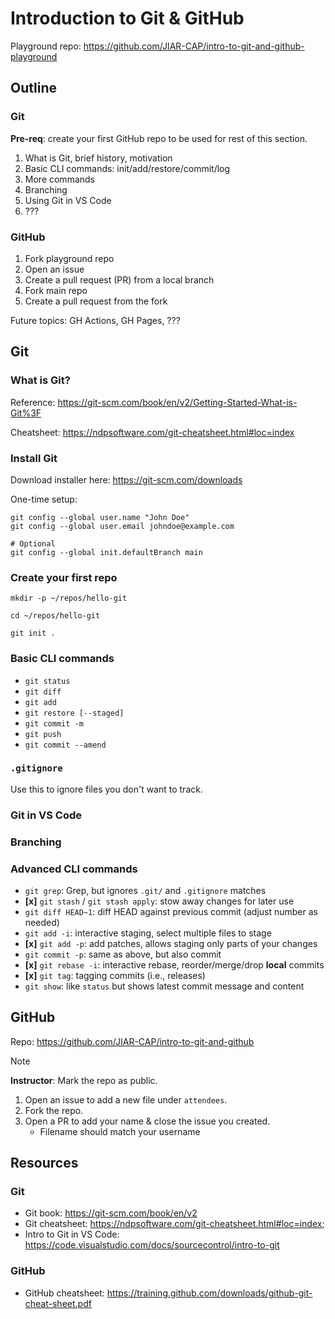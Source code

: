 # Introduction to Git & GitHub

Playground repo: https://github.com/JIAR-CAP/intro-to-git-and-github-playground

## Outline

### Git

**Pre-req**: create your first GitHub repo to be used for rest of this section.

1. What is Git, brief history, motivation
2. Basic CLI commands: init/add/restore/commit/log
3. More commands
4. Branching
5. Using Git in VS Code
6. ???

### GitHub

1. Fork playground repo
2. Open an issue
3. Create a pull request (PR) from a local branch
4. Fork main repo
5. Create a pull request from the fork

Future topics: GH Actions, GH Pages, ???

## Git

### What is Git?

Reference: https://git-scm.com/book/en/v2/Getting-Started-What-is-Git%3F

Cheatsheet: https://ndpsoftware.com/git-cheatsheet.html#loc=index

### Install Git

Download installer here: https://git-scm.com/downloads

One-time setup:

```
git config --global user.name "John Doe"
git config --global user.email johndoe@example.com

# Optional
git config --global init.defaultBranch main
```

### Create your first repo

```
mkdir -p ~/repos/hello-git

cd ~/repos/hello-git

git init .
```

### Basic CLI commands

* `git status`
* `git diff`
* `git add`
* `git restore [--staged]`
* `git commit -m`
* `git push`
* `git commit --amend`

### `.gitignore`

Use this to ignore files you don't want to track.

### Git in VS Code

### Branching

### Advanced CLI commands

* `git grep`: Grep, but ignores `.git/` and `.gitignore` matches
* **[x]** `git stash` / `git stash apply`: stow away changes for later use
* `git diff HEAD~1`: diff HEAD against previous commit (adjust number as needed)
* `git add -i`: interactive staging, select multiple files to stage
* **[x]** `git add -p`: add patches, allows staging only parts of your changes
* `git commit -p`: same as above, but also commit
* **[x]** `git rebase -i`: interactive rebase, reorder/merge/drop **local** commits
* **[x]** `git tag`: tagging commits (i.e., releases)
* `git show`: like `status` but shows latest commit message and content


## GitHub

Repo: https://github.com/JIAR-CAP/intro-to-git-and-github

> [!NOTE]
> **Instructor**: Mark the repo as public.

1. Open an issue to add a new file under `attendees`.
2. Fork the repo.
3. Open a PR to add your name & close the issue you created.
    * Filename should match your username

## Resources

### Git

* Git book: https://git-scm.com/book/en/v2
* Git cheatsheet: https://ndpsoftware.com/git-cheatsheet.html#loc=index;
* Intro to Git in VS Code: https://code.visualstudio.com/docs/sourcecontrol/intro-to-git

### GitHub

* GitHub cheatsheet: https://training.github.com/downloads/github-git-cheat-sheet.pdf 

